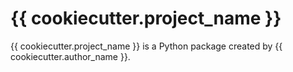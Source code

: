 # {{ cookiecutter.project_name }}

{{ cookiecutter.project_name }} is a Python package created by {{ cookiecutter.author_name }}.
